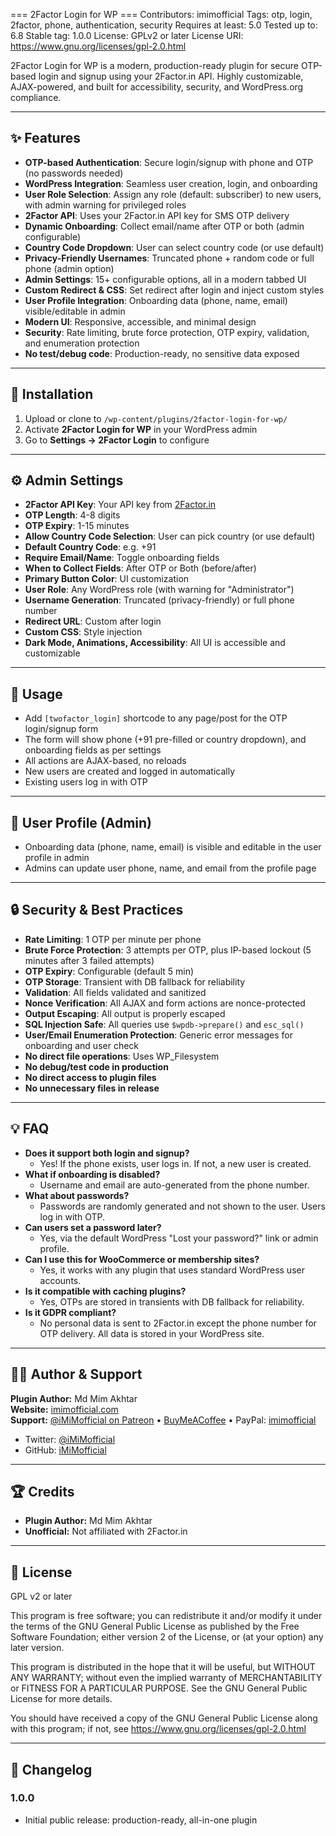 === 2Factor Login for WP ===
Contributors: imimofficial
Tags: otp, login, 2factor, phone, authentication, security
Requires at least: 5.0
Tested up to: 6.8
Stable tag: 1.0.0
License: GPLv2 or later
License URI: https://www.gnu.org/licenses/gpl-2.0.html

2Factor Login for WP is a modern, production-ready plugin for secure OTP-based login and signup using your 2Factor.in API. Highly customizable, AJAX-powered, and built for accessibility, security, and WordPress.org compliance.

---

## ✨ Features
- **OTP-based Authentication**: Secure login/signup with phone and OTP (no passwords needed)
- **WordPress Integration**: Seamless user creation, login, and onboarding
- **User Role Selection**: Assign any role (default: subscriber) to new users, with admin warning for privileged roles
- **2Factor API**: Uses your 2Factor.in API key for SMS OTP delivery
- **Dynamic Onboarding**: Collect email/name after OTP or both (admin configurable)
- **Country Code Dropdown**: User can select country code (or use default)
- **Privacy-Friendly Usernames**: Truncated phone + random code or full phone (admin option)
- **Admin Settings**: 15+ configurable options, all in a modern tabbed UI
- **Custom Redirect & CSS**: Set redirect after login and inject custom styles
- **User Profile Integration**: Onboarding data (phone, name, email) visible/editable in admin
- **Modern UI**: Responsive, accessible, and minimal design
- **Security**: Rate limiting, brute force protection, OTP expiry, validation, and enumeration protection
- **No test/debug code**: Production-ready, no sensitive data exposed

---

## 🚀 Installation
1. Upload or clone to `/wp-content/plugins/2factor-login-for-wp/`
2. Activate **2Factor Login for WP** in your WordPress admin
3. Go to **Settings → 2Factor Login** to configure

---

## ⚙️ Admin Settings
- **2Factor API Key**: Your API key from [2Factor.in](https://2factor.in)
- **OTP Length**: 4-8 digits
- **OTP Expiry**: 1-15 minutes
- **Allow Country Code Selection**: User can pick country (or use default)
- **Default Country Code**: e.g. +91
- **Require Email/Name**: Toggle onboarding fields
- **When to Collect Fields**: After OTP or Both (before/after)
- **Primary Button Color**: UI customization
- **User Role**: Any WordPress role (with warning for "Administrator")
- **Username Generation**: Truncated (privacy-friendly) or full phone number
- **Redirect URL**: Custom after login
- **Custom CSS**: Style injection
- **Dark Mode, Animations, Accessibility**: All UI is accessible and customizable

---

## 📝 Usage
- Add `[twofactor_login]` shortcode to any page/post for the OTP login/signup form
- The form will show phone (+91 pre-filled or country dropdown), and onboarding fields as per settings
- All actions are AJAX-based, no reloads
- New users are created and logged in automatically
- Existing users log in with OTP

---

## 👤 User Profile (Admin)
- Onboarding data (phone, name, email) is visible and editable in the user profile in admin
- Admins can update user phone, name, and email from the profile page

---

## 🔒 Security & Best Practices
- **Rate Limiting**: 1 OTP per minute per phone
- **Brute Force Protection**: 3 attempts per OTP, plus IP-based lockout (5 minutes after 3 failed attempts)
- **OTP Expiry**: Configurable (default 5 min)
- **OTP Storage**: Transient with DB fallback for reliability
- **Validation**: All fields validated and sanitized
- **Nonce Verification**: All AJAX and form actions are nonce-protected
- **Output Escaping**: All output is properly escaped
- **SQL Injection Safe**: All queries use `$wpdb->prepare()` and `esc_sql()`
- **User/Email Enumeration Protection**: Generic error messages for onboarding and user check
- **No direct file operations**: Uses WP_Filesystem
- **No debug/test code in production**
- **No direct access to plugin files**
- **No unnecessary files in release**

---

## 💡 FAQ
- **Does it support both login and signup?**
  - Yes! If the phone exists, user logs in. If not, a new user is created.
- **What if onboarding is disabled?**
  - Username and email are auto-generated from the phone number.
- **What about passwords?**
  - Passwords are randomly generated and not shown to the user. Users log in with OTP.
- **Can users set a password later?**
  - Yes, via the default WordPress "Lost your password?" link or admin profile.
- **Can I use this for WooCommerce or membership sites?**
  - Yes, it works with any plugin that uses standard WordPress user accounts.
- **Is it compatible with caching plugins?**
  - Yes, OTPs are stored in transients with DB fallback for reliability.
- **Is it GDPR compliant?**
  - No personal data is sent to 2Factor.in except the phone number for OTP delivery. All data is stored in your WordPress site.

---

## 🙋‍♂️ Author & Support
**Plugin Author:** Md Mim Akhtar  
**Website:** [imimofficial.com](https://www.imimofficial.com)  
**Support:** [@iMiMofficial on Patreon](https://www.patreon.com/iMiMofficial) • [BuyMeACoffee](https://www.buymeacoffee.com/imimofficial) • PayPal: [imimofficial](https://paypal.me/imimofficial)

- Twitter: [@iMiMofficial](https://twitter.com/iMiMofficial)
- GitHub: [iMiMofficial](https://github.com/iMiMofficial)

---

## 🏆 Credits
- **Plugin Author:** Md Mim Akhtar
- **Unofficial:** Not affiliated with 2Factor.in

---

## 📜 License
GPL v2 or later

This program is free software; you can redistribute it and/or modify it under the terms of the GNU General Public License as published by the Free Software Foundation; either version 2 of the License, or (at your option) any later version.

This program is distributed in the hope that it will be useful, but WITHOUT ANY WARRANTY; without even the implied warranty of MERCHANTABILITY or FITNESS FOR A PARTICULAR PURPOSE. See the GNU General Public License for more details.

You should have received a copy of the GNU General Public License along with this program; if not, see https://www.gnu.org/licenses/gpl-2.0.html

---

## 📅 Changelog
### 1.0.0
- Initial public release: production-ready, all-in-one plugin 